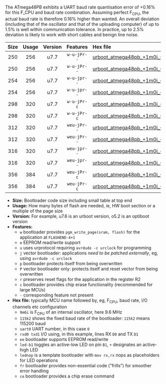 The ATmega48PB exhibits a UART baud rate quantisation error of +0.16% for this F_CPU and baud rate combination. Assuming perfect F<sub>CPU</sub>, the actual baud rate is therefore 0.16% higher than wanted. An overall deviation (including that of the oscillator and that of the uploading computer) of up to 1.5% is well within communication tolerance. In practice, up to 2.5% deviation is likely to work with short cables and benign line noise.

|Size|Usage|Version|Features|Hex file|
|:-:|:-:|:-:|:-:|:--|
|250|256|u7.7|`w-u-jPr--`|[urboot_atmega48pb_+1m0i_+++9k6_uart0_rxd0_txd1_led+b5.hex](https://raw.githubusercontent.com/stefanrueger/urboot.hex/main/mcus/atmega48pb/internal_oscillator/fcpu_+1m0i/br_+++9k6/urboot_atmega48pb_+1m0i_+++9k6_uart0_rxd0_txd1_led+b5.hex)|
|250|256|u7.7|`w-u-jPr--`|[urboot_atmega48pb_+1m0i_+++9k6_uart0_rxd0_txd1_lednop.hex](https://raw.githubusercontent.com/stefanrueger/urboot.hex/main/mcus/atmega48pb/internal_oscillator/fcpu_+1m0i/br_+++9k6/urboot_atmega48pb_+1m0i_+++9k6_uart0_rxd0_txd1_lednop.hex)|
|254|256|u7.7|`w-u-jpr--`|[urboot_atmega48pb_+1m0i_+++9k6_uart0_rxd0_txd1_led+b5_fr.hex](https://raw.githubusercontent.com/stefanrueger/urboot.hex/main/mcus/atmega48pb/internal_oscillator/fcpu_+1m0i/br_+++9k6/urboot_atmega48pb_+1m0i_+++9k6_uart0_rxd0_txd1_led+b5_fr.hex)|
|254|256|u7.7|`w-u-jpr--`|[urboot_atmega48pb_+1m0i_+++9k6_uart0_rxd0_txd1_lednop_fr.hex](https://raw.githubusercontent.com/stefanrueger/urboot.hex/main/mcus/atmega48pb/internal_oscillator/fcpu_+1m0i/br_+++9k6/urboot_atmega48pb_+1m0i_+++9k6_uart0_rxd0_txd1_lednop_fr.hex)|
|298|320|u7.7|`w-u-jPr-c`|[urboot_atmega48pb_+1m0i_+++9k6_uart0_rxd0_txd1_led+b5_fr_ce.hex](https://raw.githubusercontent.com/stefanrueger/urboot.hex/main/mcus/atmega48pb/internal_oscillator/fcpu_+1m0i/br_+++9k6/urboot_atmega48pb_+1m0i_+++9k6_uart0_rxd0_txd1_led+b5_fr_ce.hex)|
|298|320|u7.7|`w-u-jPr-c`|[urboot_atmega48pb_+1m0i_+++9k6_uart0_rxd0_txd1_lednop_fr_ce.hex](https://raw.githubusercontent.com/stefanrueger/urboot.hex/main/mcus/atmega48pb/internal_oscillator/fcpu_+1m0i/br_+++9k6/urboot_atmega48pb_+1m0i_+++9k6_uart0_rxd0_txd1_lednop_fr_ce.hex)|
|312|320|u7.7|`weu-jPr--`|[urboot_atmega48pb_+1m0i_+++9k6_uart0_rxd0_txd1_ee_led+b5.hex](https://raw.githubusercontent.com/stefanrueger/urboot.hex/main/mcus/atmega48pb/internal_oscillator/fcpu_+1m0i/br_+++9k6/urboot_atmega48pb_+1m0i_+++9k6_uart0_rxd0_txd1_ee_led+b5.hex)|
|312|320|u7.7|`weu-jPr--`|[urboot_atmega48pb_+1m0i_+++9k6_uart0_rxd0_txd1_ee_lednop.hex](https://raw.githubusercontent.com/stefanrueger/urboot.hex/main/mcus/atmega48pb/internal_oscillator/fcpu_+1m0i/br_+++9k6/urboot_atmega48pb_+1m0i_+++9k6_uart0_rxd0_txd1_ee_lednop.hex)|
|316|320|u7.7|`weu-jpr--`|[urboot_atmega48pb_+1m0i_+++9k6_uart0_rxd0_txd1_ee_led+b5_fr.hex](https://raw.githubusercontent.com/stefanrueger/urboot.hex/main/mcus/atmega48pb/internal_oscillator/fcpu_+1m0i/br_+++9k6/urboot_atmega48pb_+1m0i_+++9k6_uart0_rxd0_txd1_ee_led+b5_fr.hex)|
|316|320|u7.7|`weu-jpr--`|[urboot_atmega48pb_+1m0i_+++9k6_uart0_rxd0_txd1_ee_lednop_fr.hex](https://raw.githubusercontent.com/stefanrueger/urboot.hex/main/mcus/atmega48pb/internal_oscillator/fcpu_+1m0i/br_+++9k6/urboot_atmega48pb_+1m0i_+++9k6_uart0_rxd0_txd1_ee_lednop_fr.hex)|
|356|384|u7.7|`weu-jPr-c`|[urboot_atmega48pb_+1m0i_+++9k6_uart0_rxd0_txd1_ee_led+b5_fr_ce.hex](https://raw.githubusercontent.com/stefanrueger/urboot.hex/main/mcus/atmega48pb/internal_oscillator/fcpu_+1m0i/br_+++9k6/urboot_atmega48pb_+1m0i_+++9k6_uart0_rxd0_txd1_ee_led+b5_fr_ce.hex)|
|356|384|u7.7|`weu-jPr-c`|[urboot_atmega48pb_+1m0i_+++9k6_uart0_rxd0_txd1_ee_lednop_fr_ce.hex](https://raw.githubusercontent.com/stefanrueger/urboot.hex/main/mcus/atmega48pb/internal_oscillator/fcpu_+1m0i/br_+++9k6/urboot_atmega48pb_+1m0i_+++9k6_uart0_rxd0_txd1_ee_lednop_fr_ce.hex)|

- **Size:** Bootloader code size including small table at top end
- **Usage:** How many bytes of flash are needed, ie, HW boot section or a multiple of the page size
- **Version:** For example, u7.6 is an urboot version, o5.2 is an optiboot version
- **Features:**
  + `w` bootloader provides `pgm_write_page(sram, flash)` for the application at `FLASHEND-4+1`
  + `e` EEPROM read/write support
  + `u` uses urprotocol requiring `avrdude -c urclock` for programming
  + `j` vector bootloader: applications *need to be patched externally*, eg, using `avrdude -c urclock`
  + `p` bootloader protects itself from being overwritten
  + `P` vector bootloader only: protects itself and reset vector from being overwritten
  + `r` preserves reset flags for the application in the register R2
  + `c` bootloader provides chip erase functionality (recommended for large MCUs)
  + `-` corresponding feature not present
- **Hex file:** typically MCU name followed by, eg, F<sub>CPU</sub>, baud rate, I/O channels etc configuration
  + `9m6i` is F<sub>CPU</sub> of an internal oscillator, here 9.6 MHz
  + `115k2` shows the fixed baud rate of the bootloader: `115k2` means 115200 baud
  + `uart0` UART number, in this case `0`
  + `rxd0 txd1` I/O using, in this example, lines RX `D0` and TX `D1`
  + `ee` bootloader supports EEPROM read/write
  + `led-b1` toggles an active-low LED on pin `B1`, `+` designates an active-high LED
  + `lednop` is a template bootloader with `mov rx,rx` nops as placeholders for LED operations
  + `fr` bootloader provides non-essential code ("frills") for smoother error handling
  + `ce` bootloader provides a chip erase command
